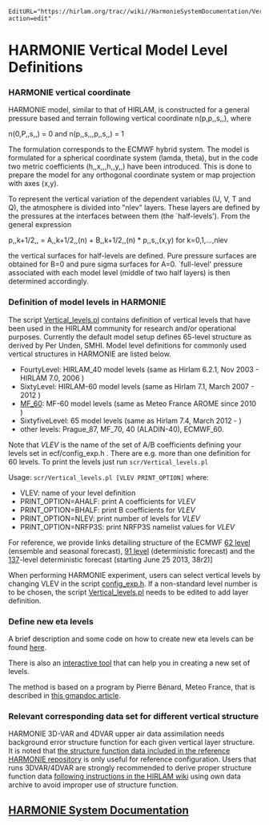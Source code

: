 ```@meta
EditURL="https://hirlam.org/trac//wiki//HarmonieSystemDocumentation/VerticalGrid?action=edit"
```


# HARMONIE Vertical Model Level Definitions 

### **HARMONIE vertical coordinate**
HARMONIE model, similar to that of HIRLAM, is constructed for a general pressure based and terrain following vertical coordinate n(p,p,,s,,), where

n(0,P,,s,,) = 0 and n(p,,s,,,p,,s,,) = 1

The formulation corresponds to the ECMWF hybrid system. The model is formulated for a spherical coordinate system (lamda, theta), but in the code two metric coefficients (h,,x,,,h,,y,,) have been introduced. This is done to prepare the model for any orthogonal coordinate system or map projection with axes (x,y). 

To represent the vertical variation of the dependent variables (U, V, T and Q), the atmosphere is divided into "nlev" layers. These layers are defined by the pressures at the interfaces between them (the `half-levels'). From the general expression

p,,k+1/2,, = A,,k+1/2,,(n) + B,,k+1/2,,(n) * p,,s,,(x,y)          for k=0,1,...,nlev

the vertical surfaces for half-levels are defined. Pure pressure surfaces are obtained for B=0 and pure sigma surfaces for A=0. `full-level' pressure associated with each model level (middle of two half layers) is then determined accordingly.
### **Definition of model levels in HARMONIE**
The script [Vertical_levels.pl](https://hirlam.org/trac/browser/Harmonie/scr/Vertical_levels.pl) contains definition of vertical levels that have been used in the HIRLAM community for research and/or operational purposes. Currently the default model setup defines 65-level structure as derived by Per Unden, SMHI. Model level definitions for commonly used vertical structures in HARMONIE are listed below.
 * FourtyLevel: HIRLAM_40 model levels (same as Hirlam 6.2.1, Nov 2003 - HIRLAM 7.0, 2006 )
 * SixtyLevel: HIRLAM-60 model levels (same as Hirlam 7.1, March 2007 - 2012 )
 * [MF_60](../MFSixtyLevel.md): MF-60 model levels (same as Meteo France AROME since 2010 )
 * SixtyfiveLevel: 65 model levels (same as Hirlam 7.4, March 2012 - )
 * other levels: Prague_87, MF_70, 40 (ALADIN-40), ECMWF_60.

Note that *VLEV* is the name of the set of A/B coefficients defining your levels set in ecf/config_exp.h . There are e.g. more than one definition for 60 levels. To print the levels just run 
`scr/Vertical_levels.pl `

Usage:
` scr/Vertical_levels.pl [VLEV PRINT_OPTION] `
where:
 * VLEV: name of your level definition
 * PRINT_OPTION=AHALF: print A coefficients for *VLEV*
 * PRINT_OPTION=BHALF: print B coefficients for *VLEV*
 * PRINT_OPTION=NLEV: print number of levels for *VLEV*
 * PRINT_OPTION=NRFP3S: print NRFP3S namelist values for *VLEV*

For reference, we provide links detailing structure of the ECMWF [62 level](http://www.ecmwf.int/products/data/technical/model_levels/model_def_62.html) (ensemble and seasonal forecast), 
[91 level](https://www.ecmwf.int/en/forecasts/documentation-and-support/91-model-levels) (deterministic forecast) and the [137](https://www.ecmwf.int/en/forecasts/documentation-and-support/137-model-levels)-level deterministic forecast (starting June 25 2013, 38r2)]

When performing HARMONIE experiment, users can select vertical levels by changing VLEV in the script [config_exp.h](https://hirlam.org/trac/browser/Harmonie/ecf/config_exp.h). If a non-standard level number is to be chosen, the script [Vertical_levels.pl](https://hirlam.org/trac/browser/Harmonie/scr/Vertical_levels.pl) needs to be edited to add layer definition.

### **Define new eta levels**

A brief description and some code on how to create new eta levels can be found [here](https://hirlam.org/trac/attachment/wiki/HarmonieSystemDocumentation/VerticalGrid/New_eta.tar.gz).

There is also an [interactive tool](https://www.hirlam.org/nwptools/vlevs.html) that can help you in creating a new set of levels.


The method is based on a program by Pierre Bénard, Meteo France, that is described in [this gmapdoc article](http://www.cnrm.meteo.fr/gmapdoc//spip.php?article62).

### **Relevant corresponding data set for different vertical structure**
HARMONIE 3D-VAR and 4DVAR upper air data assimilation needs background error structure function for each given vertical layer structure. It is noted that [the structure function data included in the reference HARMONIE repository](https://hirlam.org/trac/browser/trunk/const/jb_data) is only useful for reference configuration. Users that runs 3DVAR/4DVAR are strongly recommended to derive proper structure function data [following instructions in the HIRLAM wiki](../HarmonieSystemDocumentation/Structurefunctions.md) using own data archive to avoid improper use of structure function.


[HARMONIE System Documentation](../HarmonieSystemDocumentation.md)
----


